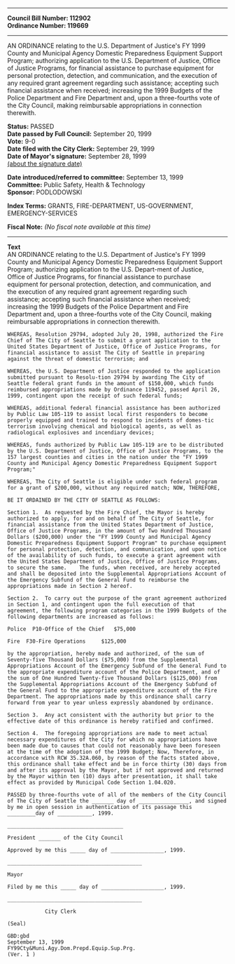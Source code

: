* * * * *  
  
**Council Bill Number: [](#h0)[](#h2)112902**   
**Ordinance Number: 119669**  
  
* * * * *  
  
AN ORDINANCE relating to the U.S. Department of Justice's FY 1999 County and Municipal Agency Domestic Preparedness Equipment Support Program; authorizing application to the U.S. Department of Justice, Office of Justice Programs, for financial assistance to purchase equipment for personal protection, detection, and communication, and the execution of any required grant agreement regarding such assistance; accepting such financial assistance when received; increasing the 1999 Budgets of the Police Department and Fire Department and, upon a three-fourths vote of the City Council, making reimbursable appropriations in connection therewith.  
  
**Status:** PASSED   
**Date passed by Full Council:** September 20, 1999   
**Vote:** 9-0   
**Date filed with the City Clerk:** September 29, 1999   
**Date of Mayor's signature:** September 28, 1999   
[(about the signature date)](/~public/approvaldate.htm)   
  
  
**Date introduced/referred to committee:** September 13, 1999   
**Committee:** Public Safety, Health & Technology   
**Sponsor:** PODLODOWSKI   
  
**Index Terms:** GRANTS, FIRE-DEPARTMENT, US-GOVERNMENT, EMERGENCY-SERVICES  
  
**Fiscal Note:** *(No fiscal note available at this time)*  
  
* * * * *  
  
**Text**  
    AN ORDINANCE relating to the U.S. Department of Justice's FY 1999  
    County and Municipal Agency Domestic Preparedness Equipment Support  
    Program; authorizing application to the U.S. Depart-ment of Justice,  
    Office of Justice Programs, for financial assistance to purchase  
    equipment for personal protection, detection, and communication, and  
    the execution of any required grant agreement regarding such  
    assistance; accepting such financial assistance when received;  
    increasing the 1999 Budgets of the Police Department and Fire  
    Department and, upon a three-fourths vote of the City Council, making  
    reimbursable appropriations in connection therewith.  
  
    WHEREAS, Resolution 29794, adopted July 20, 1998, authorized the Fire  
    Chief of The City of Seattle to submit a grant application to the  
    United States Department of Justice, Office of Justice Programs, for  
    financial assistance to assist The City of Seattle in preparing  
    against the threat of domestic terrorism; and  
  
    WHEREAS, the U.S. Department of Justice responded to the application  
    submitted pursuant to Resolu-tion 29794 by awarding The City of  
    Seattle federal grant funds in the amount of $150,000, which funds  
    reimbursed appropriations made by Ordinance 119452, passed April 26,  
    1999, contingent upon the receipt of such federal funds;  
  
    WHEREAS, additional federal financial assistance has been authorized  
    by Public Law 105-119 to assist local first responders to become  
    properly equipped and trained to respond to incidents of domes-tic  
    terrorism involving chemical and biological agents, as well as  
    radiological explosives and incendiary devices;  
  
    WHEREAS, funds authorized by Public Law 105-119 are to be distributed  
    by the U.S. Department of Justice, Office of Justice Programs, to the  
    157 largest counties and cities in the nation under the "FY 1999  
    County and Municipal Agency Domestic Preparedness Equipment Support  
    Program;"  
  
    WHEREAS, The City of Seattle is eligible under such federal program  
    for a grant of $200,000, without any required match; NOW, THEREFORE,  
  
    BE IT ORDAINED BY THE CITY OF SEATTLE AS FOLLOWS:  
  
    Section 1.  As requested by the Fire Chief, the Mayor is hereby  
    authorized to apply, for and on behalf of The City of Seattle, for  
    financial assistance from the United States Department of Justice,  
    Office of Justice Programs, in the amount of Two Hundred Thousand  
    Dollars ($200,000) under the "FY 1999 County and Municipal Agency  
    Domestic Preparedness Equipment Support Program" to purchase equipment  
    for personal protection, detection, and communication, and upon notice  
    of the availability of such funds, to execute a grant agreement with  
    the United States Department of Justice, Office of Justice Programs,  
    to secure the same.    The funds, when received, are hereby accepted  
    and shall be deposited into the Supplemental Appropriations Account of  
    the Emergency Subfund of the General Fund to reimburse the  
    appropriations made in Section 2 hereof.  
  
    Section 2.  To carry out the purpose of the grant agreement authorized  
    in Section 1, and contingent upon the full execution of that  
    agreement, the following program categories in the 1999 Budgets of the  
    following departments are increased as follows:  
  
    Police  P10-Office of the Chief   $75,000  
  
    Fire  F30-Fire Operations     $125,000  
  
    by the appropriation, hereby made and authorized, of the sum of  
    Seventy-five Thousand Dollars ($75,000) from the Supplemental  
    Appropriations Account of the Emergency Subfund of the General Fund to  
    the appropriate expenditure account of the Police Department, and of  
    the sum of One Hundred Twenty-five Thousand Dollars ($125,000) from  
    the Supplemental Appropriations Account of the Emergency Subfund of  
    the General Fund to the appropriate expenditure account of the Fire  
    Department. The appropriations made by this ordinance shall carry  
    forward from year to year unless expressly abandoned by ordinance.  
  
    Section 3.  Any act consistent with the authority but prior to the  
    effective date of this ordinance is hereby ratified and confirmed.  
  
    Section 4.  The foregoing appropriations are made to meet actual  
    necessary expenditures of the City for which no appropriations have  
    been made due to causes that could not reasonably have been foreseen  
    at the time of the adoption of the 1999 Budget; Now, Therefore, in  
    accordance with RCW 35.32A.060, by reason of the facts stated above,  
    this ordinance shall take effect and be in force thirty (30) days from  
    and after its approval by the Mayor, but if not approved and returned  
    by the Mayor within ten (10) days after presentation, it shall take  
    effect as provided by Municipal Code Section 1.04.020.  
  
    PASSED by three-fourths vote of all of the members of the City Council  
    of The City of Seattle the _______ day of ________________, and signed  
    by me in open session in authentication of its passage this  
    _________day of ___________, 1999.  
  
    _____________________________________  
  
    President _______ of the City Council  
  
    Approved by me this _____ day of _________________, 1999.  
  
    ___________________________________________  
  
    Mayor  
  
    Filed by me this _____ day of ____________________, 1999.  
  
    ___________________________________________  
  
                City Clerk  
  
    (Seal)  
  
    GBD:gbd  
    September 13, 1999  
    FY99Cty&Muni.Agy.Dom.Prepd.Equip.Sup.Prg.  
    (Ver. 1 )  
